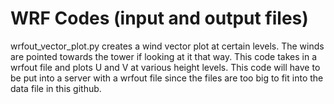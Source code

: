 # WRF Codes (input and output files)


wrfout_vector_plot.py creates a wind vector plot at certain levels. The winds are pointed towards the tower if looking at it that way. This code takes in a wrfout file and plots U and V at various height levels. This code will have to be put into a server with a wrfout file since the files are too big to fit into the data file in this github. 
